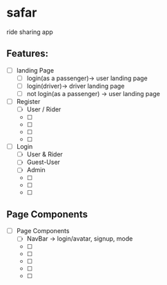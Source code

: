 # safar
ride sharing app

## Features:
- [ ] landing Page
    - [ ] login(as a passenger)-> user landing page
    - [ ] login(driver)-> driver landing page
    - [ ] not login(as a passenger) -> user landing page 

- [ ]  Register
    - [ ] User / Rider
    - [ ] 
    - [ ] 
    - [ ] 
    - [ ] 
- [ ]  Login
    - [ ] User & Rider
    - [ ] Guest-User
    - [ ] Admin
    - [ ] 
    - [ ] 
    - [ ] 





## Page Components

- [ ]  Page Components
    - [ ] NavBar -> login/avatar, signup, mode
    - [ ] 
    - [ ] 
    - [ ] 
    - [ ]
    - [ ] 
